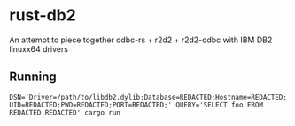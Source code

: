 # rust-db2
An attempt to piece together odbc-rs + r2d2 + r2d2-odbc with IBM DB2 linuxx64 drivers

## Running

`DSN='Driver=/path/to/libdb2.dylib;Database=REDACTED;Hostname=REDACTED;UID=REDACTED;PWD=REDACTED;PORT=REDACTED;' QUERY='SELECT foo FROM REDACTED.REDACTED' cargo run`
